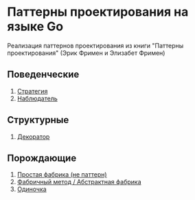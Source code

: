 # Паттерны проектирования на языке Go
Реализация паттернов проектирования из книги
"Паттерны проектирования" (Эрик Фримен и Элизабет Фримен)
  
## Поведенческие
1. [Стратегия](cmd/behavioral/strategy/README.md)
2. [Наблюдатель](cmd/behavioral/observer/README.md)
## Структурные
1. [Декоратор](cmd/structural/decorator/README.md)
## Порождающие
1. [Простая фабрика (не паттерн)](cmd/creational/simplefactory/README.md)
2. [Фабричный метод / Абстрактная фабрика](cmd/creational/factory/README.md)
3. [Одиночка](cmd/creational/singleton/README.md)
